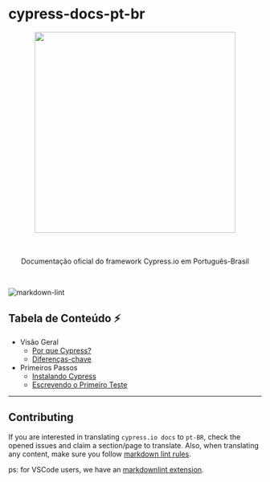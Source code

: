# cypress-docs-pt-br

<div align="center">
  <div>
    <img 
    src="https://cloud.githubusercontent.com/assets/1268976/20607953/d7ae489c-b24a-11e6-9cc4-91c6c74c5e88.png"
    width="400"
    />
  </div>
  <br/>
  <br/>
	</a>
  <p>Documentação oficial do framework Cypress.io em Português-Brasil</p>
</div>
<br/>

![markdown-lint](https://github.com/pedrohyvo/cypress-docs-pt-br/workflows/markdown-lint/badge.svg)

## **Tabela de Conteúdo** ⚡

- Visão Geral
    - [Por que Cypress?](pages/overview/why-cypress.md)
    - [Diferenças-chave](pages/overview/key-differences.md)
- Primeiros Passos
    - [Instalando Cypress](pages/getting-started/installing-cypress.md)
    - [Escrevendo o Primeiro Teste](pages/getting-started/writing-your-first-test.md)

----

## Contributing

If you are interested in translating `cypress.io docs` to `pt-BR`, check the opened issues
and claim a section/page to translate. Also, when translating any content, make sure you 
follow [markdown lint rules](https://github.com/DavidAnson/markdownlint).

ps: for VSCode users, we have an [markdownlint extension](https://marketplace.visualstudio.com/items?itemName=DavidAnson.vscode-markdownlint).
